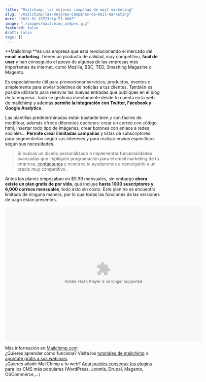 ```yaml
---
title: "Mailchimp, las mejores campañas de mail marketing"
slug: "/mailchimp-las-mejores-campanas-de-mail-marketing"
date: "2011-01-19T23:14:53.000Z"
image: "./images/mailchimp_xn5pex.jpg"
featured: false
draft: false
tags: []
---
```



**Mailchimp **es una empresa que esta revolucionando el mercado del **email marketing**. Tienen un producto de calidad, muy competitivo, **fácil de usar** y han conseguido el apoyo de algunas de las empresas más importantes de internet, como Mozilla, BBC, TED, Smashing Magazine o Magento.

Es especialmente útil para promocionar servicios, productos, eventos o simplemente para enviar boletines de noticias a tus clientes. También es posible utilizarlo para reenviar las nuevas entradas que publiques en el blog de tu empresa. Todo se gestiona directamente desde tu cuenta en la web de mailchimp y además **permite la integración con Twitter, Facebook y Google Analytics**.

Las plantillas predeterminadas están bastante bien y son fáciles de modificar, además ofrece diferentes opciones: crear un correo con código html, insertar todo tipo de imágenes, crear botones con enlace a redes sociales… **Permite crear ilimitadas campañas** y listas de subscriptores para segmentarlos según sus intereses y para realizar envíos específicos según sus necesidades.

> Si buscas un diseño personalizado o implementar funcionalidades avanzadas que impliquen programación para el email marketing de tu empresa, [contáctanos](http://webmarket.es/contacto) y nosotros te ayudaremos a conseguirlo a un precio muy competitivo.

Antes los planes empezaban en $9.99 mensuales, sin embargo **ahora existe un plan gratis de por vida**, que incluye **hasta 1000 suscriptores y 6,000 correos mensuales**, todo esto sin costo. Este plan no se encuentra limitado de ninguna manera, por lo que todas las funciones de las versiones de pago están presentes.

<object classid="clsid:d27cdb6e-ae6d-11cf-96b8-444553540000" codebase="http://download.macromedia.com/pub/shockwave/cabs/flash/swflash.cab#version=6,0,40,0" height="436" width="638"><param name="src" value="http://blip.tv/play/hcEtgoCsYQI%2Em4v"></param><param name="allowfullscreen" value="true"></param><embed allowfullscreen="true" height="436" src="http://blip.tv/play/hcEtgoCsYQI%2Em4v" type="application/x-shockwave-flash" width="638"></embed></object>

Más información en [Mailchimp.com](http://www.mailchimp.com/)  
 ¿Quieres aprender cómo funciona? Visita los [tutoriales de mailchimp](http://mailchimpacademy.blip.tv/) o [apúntate gratis a sus webinars](http://www.mailchimp.com/support/webinars/)  
 ¿Quieres añadir MailChimp a tu web? [Aquí puedes conseguir los plugins](http://www.mailchimp.com/plugins/) para los CMS más populares (WordPress, Joomla, Drupal, Magento, OSCommerce,…)




